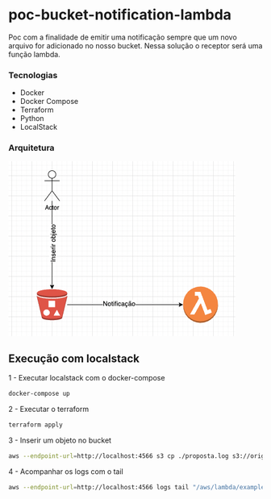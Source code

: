 # poc-bucket-notification-lambda

Poc com a finalidade de emitir uma notificação sempre que um novo arquivo for adicionado no nosso bucket. Nessa solução o receptor será uma função lambda.

### Tecnologias

 - Docker
 - Docker Compose
 - Terraform
 - Python
 - LocalStack

### Arquitetura

![Arquitetura](arq.png "Arquitetura")

## Execução com localstack

1 - Executar localstack com o docker-compose
```sh
docker-compose up
```

2 - Executar o terraform
```sh
terraform apply
```

3 - Inserir um objeto no bucket
```sh
aws --endpoint-url=http://localhost:4566 s3 cp ./proposta.log s3://origin/
```

4 - Acompanhar os logs com o tail
```sh
aws --endpoint-url=http://localhost:4566 logs tail "/aws/lambda/example_lambda_name" --follow  
```